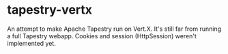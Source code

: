 # tapestry-vertx
An attempt to make Apache Tapestry run on Vert.X. It's still far from running a full Tapestry
webapp. Cookies and session (HttpSession) weren't implemented yet.
